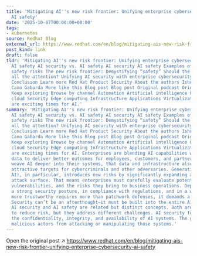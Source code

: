 ```yaml
---
title: 'Mitigating AI''s new risk frontier: Unifying enterprise cybersecurity with
  AI safety'
date: '2025-10-07T00:00:00+00:00'
tags:
- kubernetes
source: Redhat Blog
external_url: https://www.redhat.com/en/blog/mitigating-ais-new-risk-frontier-unifying-enterprise-cybersecurity-ai-safety
post_kind: link
draft: false
tldr: 'Mitigating AI''s new risk frontier: Unifying enterprise cybersecurity with
  AI safety AI security vs. AI safety AI security AI safety Examples of security and
  safety risks The new risk frontier: Demystifying “safety” Should the AI model get
  all the attention? Unifying AI security with enterprise cybersecurity Moving forward
  Conclusion Learn more Red Hat Product Security About the authors Ishu Verma Florencio
  Cano Gabarda More like this Blog post Blog post Original podcast Original podcast
  Keep exploring Browse by channel Automation Artificial intelligence Open hybrid
  cloud Security Edge computing Infrastructure Applications Virtualization Share These
  are exciting times for AI.'
summary: 'Mitigating AI''s new risk frontier: Unifying enterprise cybersecurity with
  AI safety AI security vs. AI safety AI security AI safety Examples of security and
  safety risks The new risk frontier: Demystifying “safety” Should the AI model get
  all the attention? Unifying AI security with enterprise cybersecurity Moving forward
  Conclusion Learn more Red Hat Product Security About the authors Ishu Verma Florencio
  Cano Gabarda More like this Blog post Blog post Original podcast Original podcast
  Keep exploring Browse by channel Automation Artificial intelligence Open hybrid
  cloud Security Edge computing Infrastructure Applications Virtualization Share These
  are exciting times for AI. Enterprises are blending AI capabilities with enterprise
  data to deliver better outcomes for employees, customers, and partners. But as organizations
  weave AI deeper into their systems, that data and infrastructure also become more
  attractive targets for cybercriminals and other adversaries. Generative AI (gen
  AI), in particular, introduces new risks by significantly expanding an organization’s
  attack surface. That means enterprises must carefully evaluate potential threats,
  vulnerabilities, and the risks they bring to business operations. Deploying AI with
  a strong security posture, in compliance with regulations, and in a way that is
  more trustworthy requires more than patchwork defenses, it demands a strategic shift.
  Security can’t be an afterthought—it must be built into the entire AI strategy.
  AI security and AI safety are related but distinct concepts. Both are necessary
  to reduce risk, but they address different challenges. AI security focuses on protecting
  the confidentiality, integrity, and availability of AI systems. The goal is to prevent
  malicious actors from attacking or manipulating those systems.'
---
```

Open the original post ↗ https://www.redhat.com/en/blog/mitigating-ais-new-risk-frontier-unifying-enterprise-cybersecurity-ai-safety
